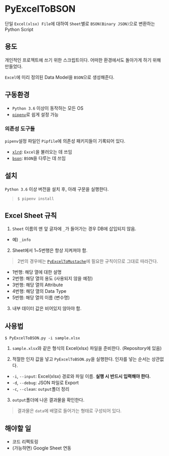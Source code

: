 # PyExcelToBSON

단일 `Excel(xlsx) File`에 대하여 `Sheet`별로 `BSON(Binary JSON)`으로 변환하는 Python Script

## 용도

개인적인 프로젝트에 쓰기 위한 스크립트이다. 어떠한 환경에서도 돌아가게 하기 위해 만들었다.

```Excel```에 미리 정의된 Data Model을 ```BSON```으로 생성해준다.

## 구동환경

- `Python 3.6` 이상이 동작하는 모든 OS
- [`pipenv`](https://docs.pipenv.org/)로 쉽게 설정 가능

### 의존성 도구들

`pipenv`설정 파일인 `Pipfile`에 의존성 패키지들이 기록되어 있다.

- [`xlrd`](https://github.com/python-excel/xlrd): `Excel`을 불러오는 데 쓰임
- [`bson`](https://github.com/py-bson/bson): `BSON`을 다루는 데 쓰임

## 설치

`Python 3.6` 이상 버전을 설치 후, 아래 구문을 실행한다.

> ```$ pipenv install```

## Excel Sheet 규칙

1. `Sheet` 이름의 맨 앞 글자에 ```_```가 들어가는 경우 DB에 삽입되지 않음.

- 예) ```_info```

2. Sheet에서 1~5번행은 항상 지켜져야 함.

> 2번의 경우에는 [`PyExcelToMustache`](https://github.com/onsemy/PyExcelToMustache)에 필요한 규칙이므로 그대로 따라간다.

- 1번행: 해당 열에 대한 설명
- 2번행: 해당 열의 용도 (사용되지 않을 예정)
- 3번행: 해당 열의 Attribute
- 4번행: 해당 열의 Data Type
- 5번행: 해당 열의 이름 (변수명)

3. 내부 데이터 값은 비어있지 않아야 함.

## 사용법

```$ PyExcelToBSON.py -i sample.xlsx```

1. ```sample.xlsx```와 같은 형식의 Excel(xlsx) 파일을 준비한다. (Repository에 있음)

2. 적절한 인자 값을 넣고 ```PyExcelToBSON.py```을 실행한다. 인자를 넣는 순서는 상관없다.

- ```-i```, ```--input```: Excel(xlsx) 경로와 파일 이름. **실행 시 반드시 입력해야 한다.**
- ```-d```, ```--debug```: JSON 파일로 Export
- ```-c```, ```--clean```: `output`폴더 정리

3. `output`폴더에 나온 결과물을 확인한다.

> 결과물은 `data`에 배열로 들어가는 형태로 구성되어 있다.

## 해야할 일

- 코드 리펙토링
- (가능하면) Google Sheet 연동
